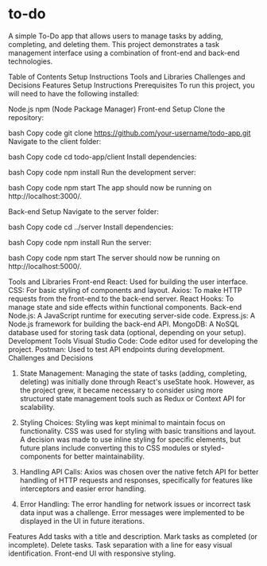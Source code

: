 # to-do
A simple To-Do app that allows users to manage tasks by adding, completing, and deleting them. This project demonstrates a task management interface using a combination of front-end and back-end technologies.

Table of Contents
Setup Instructions
Tools and Libraries
Challenges and Decisions
Features
Setup Instructions
Prerequisites
To run this project, you will need to have the following installed:

Node.js
npm (Node Package Manager)
Front-end Setup
Clone the repository:

bash
Copy code
git clone https://github.com/your-username/todo-app.git
Navigate to the client folder:

bash
Copy code
cd todo-app/client
Install dependencies:

bash
Copy code
npm install
Run the development server:

bash
Copy code
npm start
The app should now be running on http://localhost:3000/.

Back-end Setup
Navigate to the server folder:

bash
Copy code
cd ../server
Install dependencies:

bash
Copy code
npm install
Run the server:

bash
Copy code
npm start
The server should now be running on http://localhost:5000/.

Tools and Libraries
Front-end
React: Used for building the user interface.
CSS: For basic styling of components and layout.
Axios: To make HTTP requests from the front-end to the back-end server.
React Hooks: To manage state and side effects within functional components.
Back-end
Node.js: A JavaScript runtime for executing server-side code.
Express.js: A Node.js framework for building the back-end API.
MongoDB: A NoSQL database used for storing task data (optional, depending on your setup).
Development Tools
Visual Studio Code: Code editor used for developing the project.
Postman: Used to test API endpoints during development.
Challenges and Decisions
1. State Management:
Managing the state of tasks (adding, completing, deleting) was initially done through React's useState hook. However, as the project grew, it became necessary to consider using more structured state management tools such as Redux or Context API for scalability.

2. Styling Choices:
Styling was kept minimal to maintain focus on functionality. CSS was used for styling with basic transitions and layout. A decision was made to use inline styling for specific elements, but future plans include converting this to CSS modules or styled-components for better maintainability.

3. Handling API Calls:
Axios was chosen over the native fetch API for better handling of HTTP requests and responses, specifically for features like interceptors and easier error handling.

4. Error Handling:
The error handling for network issues or incorrect task data input was a challenge. Error messages were implemented to be displayed in the UI in future iterations.

Features
Add tasks with a title and description.
Mark tasks as completed (or incomplete).
Delete tasks.
Task separation with a line for easy visual identification.
Front-end UI with responsive styling.
